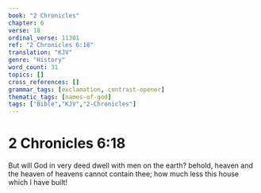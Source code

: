 ```yaml
---
book: "2 Chronicles"
chapter: 6
verse: 18
ordinal_verse: 11301
ref: "2 Chronicles 6:18"
translation: "KJV"
genre: "History"
word_count: 31
topics: []
cross_references: []
grammar_tags: [exclamation, contrast-opener]
thematic_tags: [names-of-god]
tags: ["Bible","KJV","2-Chronicles"]
---
```


# 2 Chronicles 6:18

But will God in very deed dwell with men on the earth? behold, heaven and the heaven of heavens cannot contain thee; how much less this house which I have built!
